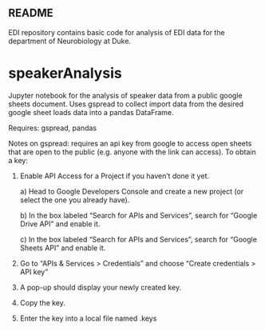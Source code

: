 ## README
EDI repository contains basic code for analysis of EDI data for the department of Neurobiology at Duke.

# speakerAnalysis
Jupyter notebook for the analysis of speaker data from a public google sheets document. Uses gspread to collect import data from the desired google sheet loads data into a pandas DataFrame.

Requires: gspread, pandas

Notes on gspread: requires an api key from google to access open sheets that are open to the public (e.g. anyone with the link can access). To obtain a key:

1) Enable API Access for a Project if you haven’t done it yet.

    a) Head to Google Developers Console and create a new project (or select the one you already have).

    b) In the box labeled “Search for APIs and Services”, search for “Google Drive API” and enable it.

    c) In the box labeled “Search for APIs and Services”, search for “Google Sheets API” and enable it. 

3) Go to “APIs & Services > Credentials” and choose “Create credentials > API key”

4) A pop-up should display your newly created key.

5) Copy the key.

6) Enter the key into a local file named .keys
